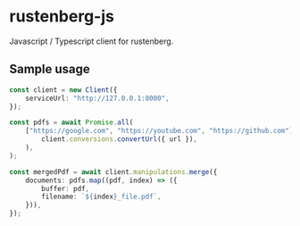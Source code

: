 # rustenberg-js

Javascript / Typescript client for rustenberg.

## Sample usage

```ts
const client = new Client({
    serviceUrl: "http://127.0.0.1:8000",
});

const pdfs = await Promise.all(
    ["https://google.com", "https://youtube.com", "https://github.com"].map((url) =>
        client.conversions.convertUrl({ url }),
    ),
);

const mergedPdf = await client.manipulations.merge({
    documents: pdfs.map((pdf, index) => ({
        buffer: pdf,
        filename: `${index}_file.pdf`,
    })),
});
```
